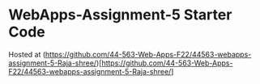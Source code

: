 # WebApps-Assignment-5 Starter Code

Hosted at (https://github.com/44-563-Web-Apps-F22/44563-webapps-assignment-5-Raja-shree/)[https://github.com/44-563-Web-Apps-F22/44563-webapps-assignment-5-Raja-shree/]